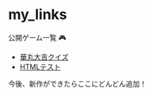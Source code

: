 # my_links
公開ゲーム一覧 🎮

- [華丸大吉クイズ](https://akaisotaro.github.io/hanamaru-daikichi-quiz/)
- [HTMLテスト](https://akaisotaro.github.io/sample/)

今後、新作ができたらここにどんどん追加！
